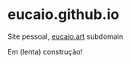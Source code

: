 # eucaio.github.io
Site pessoal, [eucaio.art](https://eucaio.art/) subdomain

Em (lenta) construção!
